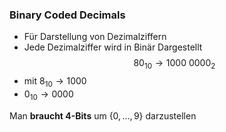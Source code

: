 ### Binary Coded Decimals
- Für Darstellung von Dezimalziffern 
- Jede Dezimalziffer wird in Binär Dargestellt
$$
80_{10}\to 1000 \ 0000_{2}
$$
- mit $8_{10}\to 1000$
- $0_{10}\to 0000$

Man **braucht 4-Bits** um $\{ 0,\dots,9 \}$ darzustellen
